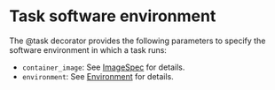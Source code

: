 # Task software environment

The @task decorator provides the following parameters to specify the software environment in which a task runs:

* `container_image`: See [ImageSpec](./imagespec) for details.
* `environment`: See [Environment](./environment-variables) for details.
